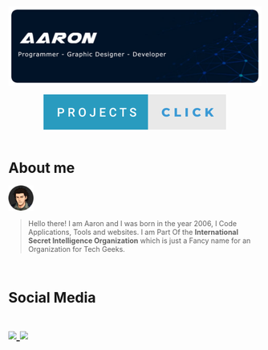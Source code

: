 
<p align="center">
		<img src="images/aaroncard.png">
</p>
<div align="center">
  <a href="https://github.com/CaptainAaron/Projects">
    <img src="https://raw.githubusercontent.com/CaptainAaron/CaptainAaron/87149fba226b159420bead8b5bc8389e215377e6/images/buttons/projects-click.svg">
  </a>
</div>
<br/>
<div>
  <h1>About me</h1>

  <img height="50px" width="50px" src="https://raw.githubusercontent.com/CaptainAaron/CaptainAaron/main/images/aaronprofileicon.webp">
</div>


> Hello there!
> I am Aaron and I was born in the year 2006,
> I Code Applications, Tools and websites.
> I am Part Of the **International Secret Intelligence Organization**
> which is just a Fancy name for an Organization for Tech Geeks.
<br/>
<h1>Social Media<h1>

<div>
	<a href="https://twitter.com/Operator_Aaron">
	<img src="https://abs.twimg.com/favicons/twitter.2.ico">
	<a href="https://www.instagram.com/captainaaron_/"><img src="https://www.instagram.com/static/images/ico/favicon.ico/36b3ee2d91ed.ico"></a>
</a>
</div>
